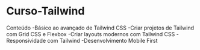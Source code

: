 # Curso-Tailwind
Conteúdo
-Básico ao avançado de Tailwind CSS
-Criar projetos de Tailwind com Grid CSS e Flexbox
-Criar layouts modernos com Tailwind CSS
-Responsividade com Tailwind
-Desenvolvimento Mobile First
